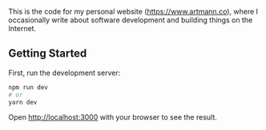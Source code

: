 This is the code for my personal website (https://www.artmann.co), where I
occasionally write about software development and building things on the
Internet.

## Getting Started

First, run the development server:

```bash
npm run dev
# or
yarn dev
```

Open [http://localhost:3000](http://localhost:3000) with your browser to see the
result.

